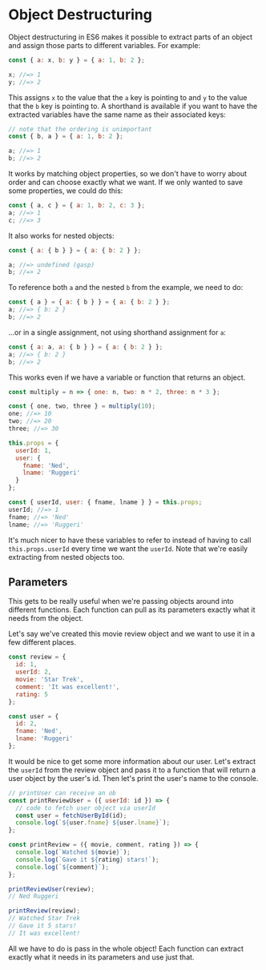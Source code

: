 # Object Destructuring

Object destructuring in ES6 makes it possible to extract parts of an object and
assign those parts to different variables. For example:

```javascript
const { a: x, b: y } = { a: 1, b: 2 };

x; //=> 1
y; //=> 2
```
This assigns `x` to the value that the `a` key is pointing to and `y` to the value that the `b` key is pointing to. A shorthand is available if you want to have the extracted variables have the same name as their associated keys:
```js
// note that the ordering is unimportant
const { b, a } = { a: 1, b: 2 };

a; //=> 1
b; //=> 2
```

It works by matching object properties, so we don't have to worry about order
and can choose exactly what we want. If we only wanted to save some
properties, we could do this:

```javascript
const { a, c } = { a: 1, b: 2, c: 3 };
a; //=> 1
c; //=> 3
```

It also works for nested objects:

```js
const { a: { b } } = { a: { b: 2 } };

a; //=> undefined (gasp)
b; //=> 2
```
To reference both `a` and the nested `b` from the example, we need to do:

```js
const { a } = { a: { b } } = { a: { b: 2 } };
a; //=> { b: 2 }
b; //=> 2
```

...or in a single assignment, not using shorthand assignment for `a`:
```js
const { a: a, a: { b } } = { a: { b: 2 } };
a; //=> { b: 2 }
b; //=> 2
```

This works even if we have a variable or function that returns an object.

```js
const multiply = n => { one: n, two: n * 2, three: n * 3 };

const { one, two, three } = multiply(10);
one; //=> 10
two; //=> 20
three; //=> 30
```

```javascript
this.props = {
  userId: 1,
  user: {
    fname: 'Ned',
    lname: 'Ruggeri'
  }
};

const { userId, user: { fname, lname } } = this.props;
userId; //=> 1
fname; //=> 'Ned'
lname; //=> 'Ruggeri'
```

It's much nicer to have these variables to refer to instead of having to call
`this.props.userId` every time we want the `userId`. Note that we're easily
extracting from nested objects too.

## Parameters

This gets to be really useful when we're passing objects around into different
functions. Each function can pull as its parameters exactly what it needs from
the object.

Let's say we've created this movie review object and we want to use it in a
few different places.

```javascript
const review = {
  id: 1,
  userId: 2,
  movie: 'Star Trek',
  comment: 'It was excellent!',
  rating: 5
};

const user = {
  id: 2,
  fname: 'Ned',
  lname: 'Ruggeri'
};
```

It would be nice to get some more information about our user. Let's extract the
`userId` from the review object and pass it to a function that will return a user object by the user's id. Then let's print the user's name to the console.

```javascript
// printUser can receive an ob
const printReviewUser = ({ userId: id }) => {
  // code to fetch user object via userId
  const user = fetchUserById(id);
  console.log(`${user.fname} ${user.lname}`);
};

const printReview = ({ movie, comment, rating }) => {
  console.log(`Watched ${movie}`);
  console.log(`Gave it ${rating} stars!`);
  console.log(`${comment}`);
};

printReviewUser(review);
// Ned Ruggeri

printReview(review);
// Watched Star Trek
// Gave it 5 stars!
// It was excellent!
```

All we have to do is pass in the whole object! Each function can extract
exactly what it needs in its parameters and use just that.
